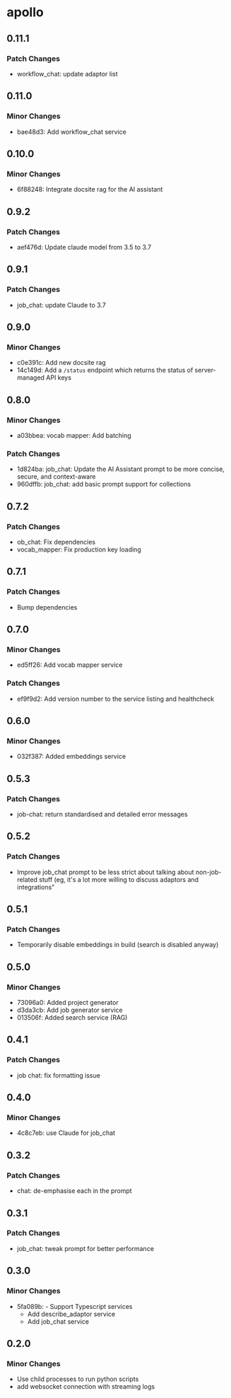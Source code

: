 # apollo

## 0.11.1

### Patch Changes

- workflow_chat: update adaptor list

## 0.11.0

### Minor Changes

- bae48d3: Add workflow_chat service

## 0.10.0

### Minor Changes

- 6f88248: Integrate docsite rag for the AI assistant

## 0.9.2

### Patch Changes

- aef476d: Update claude model from 3.5 to 3.7

## 0.9.1

### Patch Changes

- job_chat: update Claude to 3.7

## 0.9.0

### Minor Changes

- c0e391c: Add new docsite rag
- 14c149d: Add a `/status` endpoint which returns the status of server-managed
  API keys

## 0.8.0

### Minor Changes

- a03bbea: vocab mapper: Add batching

### Patch Changes

- 1d824ba: job_chat: Update the AI Assistant prompt to be more concise, secure,
  and context-aware
- 960dffb: job_chat: add basic prompt support for collections

## 0.7.2

### Patch Changes

- ob_chat: Fix dependencies
- vocab_mapper: Fix production key loading

## 0.7.1

### Patch Changes

- Bump dependencies

## 0.7.0

### Minor Changes

- ed5ff26: Add vocab mapper service

### Patch Changes

- ef9f9d2: Add version number to the service listing and healthcheck

## 0.6.0

### Minor Changes

- 032f387: Added embeddings service

## 0.5.3

### Patch Changes

- job-chat: return standardised and detailed error messages

## 0.5.2

### Patch Changes

- Improve job_chat prompt to be less strict about talking about non-job-related
  stuff (eg, it's a lot more willing to discuss adaptors and integrations"

## 0.5.1

### Patch Changes

- Temporarily disable embeddings in build (search is disabled anyway)

## 0.5.0

### Minor Changes

- 73096a0: Added project generator
- d3da3cb: Add job generator service
- 013506f: Added search service (RAG)

## 0.4.1

### Patch Changes

- job chat: fix formatting issue

## 0.4.0

### Minor Changes

- 4c8c7eb: use Claude for job_chat

## 0.3.2

### Patch Changes

- chat: de-emphasise each in the prompt

## 0.3.1

### Patch Changes

- job_chat: tweak prompt for better performance

## 0.3.0

### Minor Changes

- 5fa089b: - Support Typescript services
  - Add describe_adaptor service
  - Add job_chat service

## 0.2.0

### Minor Changes

- Use child processes to run python scripts
- add websocket connection with streaming logs
